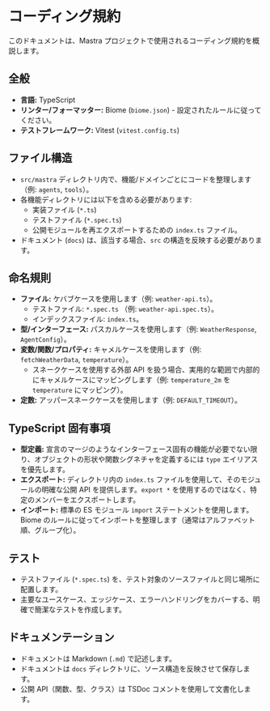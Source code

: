 # コーディング規約

このドキュメントは、Mastra プロジェクトで使用されるコーディング規約を概説します。

## 全般

*   **言語:** TypeScript
*   **リンター/フォーマッター:** Biome (`biome.json`) - 設定されたルールに従ってください。
*   **テストフレームワーク:** Vitest (`vitest.config.ts`)

## ファイル構造

*   `src/mastra` ディレクトリ内で、機能/ドメインごとにコードを整理します（例: `agents`, `tools`）。
*   各機能ディレクトリには以下を含める必要があります:
    *   実装ファイル (`*.ts`)
    *   テストファイル (`*.spec.ts`)
    *   公開モジュールを再エクスポートするための `index.ts` ファイル。
*   ドキュメント (`docs`) は、該当する場合、`src` の構造を反映する必要があります。

## 命名規則

*   **ファイル:** ケバブケースを使用します（例: `weather-api.ts`）。
    *   テストファイル: `*.spec.ts` （例: `weather-api.spec.ts`）。
    *   インデックスファイル: `index.ts`。
*   **型/インターフェース:** パスカルケースを使用します（例: `WeatherResponse`, `AgentConfig`）。
*   **変数/関数/プロパティ:** キャメルケースを使用します（例: `fetchWeatherData`, `temperature`）。
    *   スネークケースを使用する外部 API を扱う場合、実用的な範囲で内部的にキャメルケースにマッピングします（例: `temperature_2m` を `temperature` にマッピング）。
*   **定数:** アッパースネークケースを使用します（例: `DEFAULT_TIMEOUT`）。

## TypeScript 固有事項

*   **型定義:** 宣言のマージのようなインターフェース固有の機能が必要でない限り、オブジェクトの形状や関数シグネチャを定義するには `type` エイリアスを優先します。
*   **エクスポート:** ディレクトリ内の `index.ts` ファイルを使用して、そのモジュールの明確な公開 API を提供します。`export *` を使用するのではなく、特定のメンバーをエクスポートします。
*   **インポート:** 標準の ES モジュール `import` ステートメントを使用します。Biome のルールに従ってインポートを整理します（通常はアルファベット順、グループ化）。

## テスト

*   テストファイル (`*.spec.ts`) を、テスト対象のソースファイルと同じ場所に配置します。
*   主要なユースケース、エッジケース、エラーハンドリングをカバーする、明確で簡潔なテストを作成します。

## ドキュメンテーション

*   ドキュメントは Markdown (`.md`) で記述します。
*   ドキュメントは `docs` ディレクトリに、ソース構造を反映させて保存します。
*   公開 API（関数、型、クラス）は TSDoc コメントを使用して文書化します。
